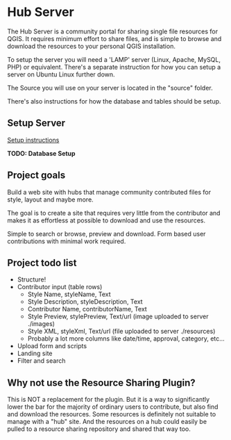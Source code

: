 # Hub Server

The Hub Server is a community portal for sharing single file resources for QGIS. It requires minimum effort to share files, and is simple to browse and download the resources to your personal QGIS installation.

To setup the server you will need a 'LAMP' server (Linux, Apache, MySQL, PHP) or equivalent. There's a separate instruction for how you can setup a server on Ubuntu Linux further down.

The Source you will use on your server is located in the "source" folder.

There's also instructions for how the database and tables should be setup.

## Setup Server

[Setup instructions](https://github.com/style-hub/hub-server/blob/master/setup-server.md)

__TODO: Database Setup__

## Project goals

Build a web site with hubs that manage community contributed files for style, layout and maybe more.

The goal is to create a site that requires very little from the contributor and makes it as effortless at possible to download and use the resources.

Simple to search or browse, preview and download. Form based user contributions with minimal work required.

## Project todo list

* Structure!
* Contributor input (table rows)
  * Style Name, styleName, Text
  * Style Description, styleDescription, Text
  * Contributor Name, contributorName, Text
  * Style Preview, stylePreview, Text/url (image uploaded to server ./images)
  * Style XML, styleXml, Text/url (file uploaded to server ./resources)
  * Probably a lot more columns like date/time, approval, category, etc...
* Upload form and scripts
* Landing site
* Filter and search

## Why not use the Resource Sharing Plugin?

This is NOT a replacement for the plugin. But it is a way to significantly lower the bar for the majority of ordinary users to contribute, but also find and download the resources. Some resources is definitely not suitable to manage with a "hub" site. And the resources on a hub could easily be pulled to a resource sharing repository and shared that way too.
